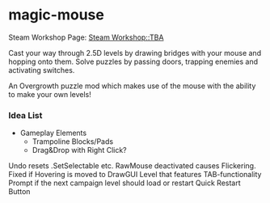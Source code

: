 # magic-mouse

Steam Workshop Page: <a href="">Steam Workshop::TBA</a>

Cast your way through 2.5D levels by drawing bridges with your mouse and hopping onto them.
Solve puzzles by passing doors, trapping enemies and activating switches.

An Overgrowth puzzle mod which makes use of the mouse with the ability to make your own levels!

### Idea List
- Gameplay Elements
	- Trampoline Blocks/Pads
	- Drag&Drop with Right Click?

Undo resets .SetSelectable etc.
RawMouse deactivated causes Flickering. Fixed if Hovering is moved to DrawGUI
Level that features TAB-functionality
Prompt if the next campaign level should load or restart
Quick Restart Button